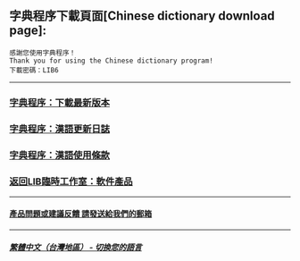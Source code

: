 ## 字典程序下載頁面[Chinese dictionary download page]:

 ```
感謝您使用字典程序！
Thank you for using the Chinese dictionary program!
下載密碼：LIB6
```

------------
### [字典程序：下載最新版本](https://libps.github.io/Chinese_Dictionary_1.0.1.20240808_Release)
### [字典程序：漢語更新日誌](Chinese_dictionary_update)
### [字典程序：漢語使用條款](Chinese_dictionary_Service_Terms)
### [返回LIB臨時工作室：軟件產品](https://libps.github.io/zh-tw/Software)
------------
#### [產品問題或建議反饋 請發送給我們的郵箱](mailto:LIB_Provisional_Studio@outlook.com)
------------
##### [繁體中文（台灣地區） - 切換您的語言](https://libps.github.io/index)